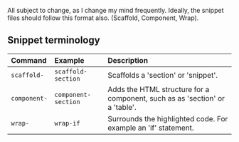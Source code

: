 All subject to change, as I change my mind frequently.
Ideally, the snippet files should follow this format also.
(Scaffold, Component, Wrap).

## Snippet terminology

| Command | Example | Description
| :------------- | :------------- | :------------- |
| `scaffold-` | `scaffold-section` | Scaffolds a 'section' or 'snippet'.
| `component-` | `component-section` | Adds the HTML structure for a component, such as as 'section' or a 'table'.
| `wrap-` | `wrap-if` | Surrounds the highlighted code. For example an 'if' statement.
